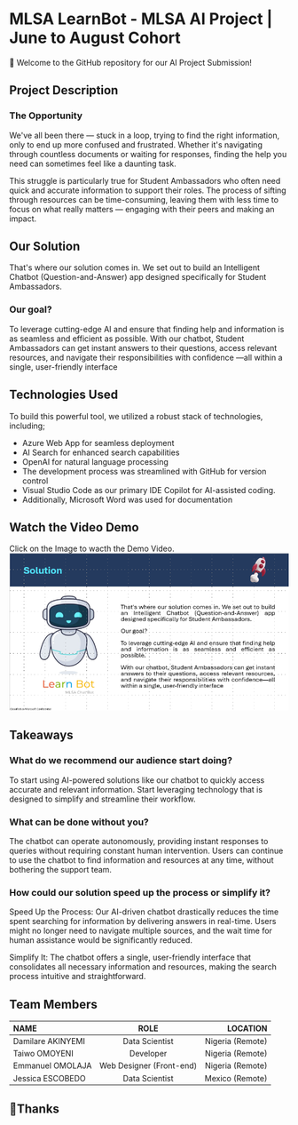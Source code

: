 # MLSA LearnBot - MLSA AI Project | June to August Cohort

🚀 Welcome to the GitHub repository for our AI Project Submission!

## Project Description
### The Opportunity 
We've all been there — stuck in a loop, trying to find the right information, only to end up more confused and frustrated. Whether it's navigating through countless documents or waiting for responses, finding the help you need can sometimes feel like a daunting task.

This struggle is particularly true for Student Ambassadors who often need quick and accurate information to support their roles. The process of sifting through resources can be time-consuming, leaving them with less time to focus on what really matters — engaging with their peers and making an impact.

## Our Solution 
That's where our solution comes in. We set out to build an Intelligent Chatbot (Question-and-Answer) app designed specifically for Student Ambassadors. 

### Our goal? 
To leverage cutting-edge AI and ensure that finding help and information is as seamless and efficient as possible.
With our chatbot, Student Ambassadors can get instant answers to their questions, access relevant resources, and navigate their responsibilities with confidence —all within a single, user-friendly interface

## Technologies Used
To build this powerful tool, we utilized a robust stack of technologies, including; 
- Azure Web App for seamless deployment
- AI Search for enhanced search capabilities
- OpenAI for natural language processing
- The development process was streamlined with GitHub for version control
- Visual Studio Code as our primary IDE
Copilot for AI-assisted coding. 
- Additionally, Microsoft Word was used for documentation


## Watch the Video Demo
Click on the Image to wacth the Demo Video.
[![Watch Video](/src/assets/images/Thumbnail.png)](https://youtu.be/A91vDr2Q6Wo)

## Takeaways
### What do we recommend our audience start doing? 
To start using AI-powered solutions like our chatbot to quickly access accurate and relevant information. Start leveraging technology that is designed to simplify and streamline their workflow.

### What can be done without you? 
The chatbot can operate autonomously, providing instant responses to queries without requiring constant human intervention. Users can continue to use the chatbot to find information and resources at any time, without bothering the support team.

### How could our solution speed up the process or simplify it?
Speed Up the Process: Our AI-driven chatbot drastically reduces the time spent searching for information by delivering answers in real-time. Users might no longer need to navigate multiple sources, and the wait time for human assistance would be significantly reduced.

Simplify It: The chatbot offers a single, user-friendly interface that consolidates all necessary information and resources, making the search process intuitive and straightforward.

## Team Members
| NAME | ROLE | LOCATION |
| :---         |     :---:      |          ---: |
| Damilare AKINYEMI   | Data Scientist     | Nigeria (Remote)    |
| Taiwo OMOYENI    | Developer       | Nigeria (Remote)      |
| Emmanuel OMOLAJA  | Web Designer (Front-end) | Nigeria (Remote) |
| Jessica  ESCOBEDO	| Data Scientist |  Mexico (Remote) |


## 🎉Thanks
